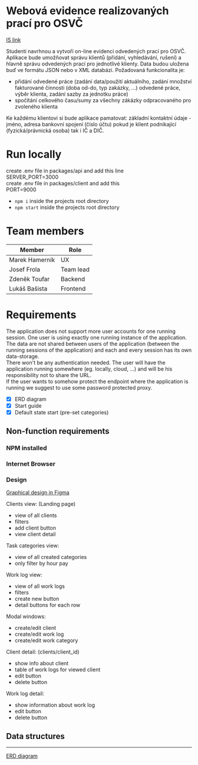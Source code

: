 # Webová evidence realizovaných prací pro OSVČ

[IS link](https://is.muni.cz/auth/rozpis/tema?fakulta=1433;kod=PB138;predmet=1323839;sorter=vedouci;balik=405650;tema=406373;uplne_info=1;obdobi=8064)

Studenti navrhnou a vytvoří on-line evidenci odvedených prací pro OSVČ. Aplikace bude umožňovat správu klientů (přidání, vyhledávání, rušení) a hlavně správu odvedených prací pro jednotlivé klienty. Data budou uložena buď ve formátu JSON nebo v XML databázi. Požadovaná funkcionalita je:

- přidání odvedené práce (zadání data/použití aktuálního, zadání množství fakturované činnosti (doba od-do, typ zakázky, ...) odvedené práce, výběr klienta, zadání sazby za jednotku práce)
- spočítání celkového času/sumy za všechny zákázky odpracovaného pro zvoleného klienta

Ke každému klientovi si bude aplikace pamatovat:
základní kontaktní údaje - jméno, adresa
bankovní spojení (číslo účtu)
pokud je klient podnikající (fyzická/právnická osoba) tak i IČ a DIČ.

# Run locally

create .env file in packages/api and add this line  
SERVER_PORT=3000  
create .env file in packages/client and add this  
PORT=9000

- `npm i` inside the projects root directory
- `npm start` inside the projects root directory

# Team members

| Member         | Role      |
| -------------- | --------- |
| Marek Hamerník | UX        |
| Josef Frola    | Team lead |
| Zdeněk Toufar  | Backend   |
| Lukáš Bašista  | Frontend  |

# Requirements

The application does not support more user accounts for one running session. One user is using exactly one running instance of the application. The data are not shared between users of the application (between the running sessions of the application) and each and every session has its own data-storage.  
There won't be any authentication needed. The user will have the application running somewhere (eg. locally, cloud, ...) and will be his responsibility not to share the URL.  
If the user wants to somehow protect the endpoint where the application is running we suggest to use some password protected proxy.

- [x] ERD diagram
- [x] Start guide
- [x] Default state start (pre-set categories)

## Non-function requirements

### NPM installed

### Internet Browser

### Design

[Graphical design in Figma](https://www.figma.com/file/PHT3LO5nL7n2KKGyiBRM5L/osvc_app)

Clients view: (Landing page)

- view of all clients
- filters
- add client button
- view client detail

Task categories view:

- view of all created categories
- only filter by hour pay

Work log view:

- view of all work logs
- filters
- create new button
- detail buttons for each row

Modal windows:

- create/edit client
- create/edit work log
- create/edit work category

Client detail: (clients/client_id)

- show info about client
- table of work logs for viewed client
- edit button
- delete button

Work log detail:

- show information about work log
- edit button
- delete button

## Data structures

---

[ERD diagram](https://gitlab.fi.muni.cz/xfrola/pb138-osvc/-/blob/master/docs/erd.png)

